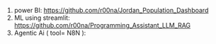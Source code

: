 1.  power BI: https://github.com/r00na/Jordan_Population_Dashboard
2.  ML using streamlit: https://github.com/r00na/Programming_Assistant_LLM_RAG
3.  Agentic Ai ( tool= N8N ): 
